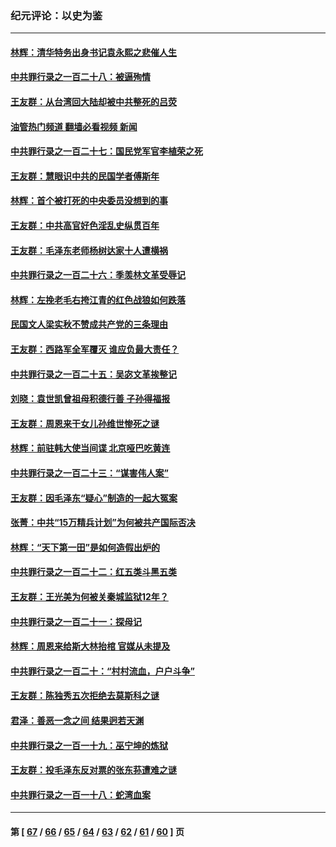 ### 纪元评论：以史为鉴
---
#### [林辉：清华特务出身书记袁永熙之悲催人生](../../pages/nsc1028/n13997413.md?05160330) 
#### [中共罪行录之一百二十八：被逼殉情](../../pages/nsc1028/n13991056.md?05160330) 
#### [王友群：从台湾回大陆却被中共整死的吕荧](../../pages/nsc1028/n13989235.md?05160330) 
#### [油管热门频道 翻墙必看视频 新闻](ok?05160330)
#### [中共罪行录之一百二十七：国民党军官李植荣之死](../../pages/nsc1028/n13989006.md?05160330) 
#### [王友群：慧眼识中共的民国学者傅斯年](../../pages/nsc1028/n13988371.md?05160330) 
#### [林辉：首个被打死的中央委员没想到的事](../../pages/nsc1028/n13987400.md?05160330) 
#### [王友群：中共高官好色淫乱史纵贯百年](../../pages/nsc1028/n13986035.md?05160330) 
#### [王友群：毛泽东老师杨树达家十人遭横祸](../../pages/nsc1028/n13984103.md?05160330) 
#### [中共罪行录之一百二十六：季羡林文革受辱记](../../pages/nsc1028/n13980310.md?05160330) 
#### [林辉：左挽老毛右挎江青的红色战狼如何跌落](../../pages/nsc1028/n13979615.md?05160330) 
#### [民国文人梁实秋不赞成共产党的三条理由](../../pages/nsc1028/n13979403.md?05160330) 
#### [王友群：西路军全军覆灭 谁应负最大责任？](../../pages/nsc1028/n13975235.md?05160330) 
#### [中共罪行录之一百二十五：吴宓文革挨整记](../../pages/nsc1028/n13975630.md?05160330) 
#### [刘晓：袁世凯曾祖母积德行善 子孙得福报](../../pages/nsc1028/n13975138.md?05160330) 
#### [王友群：周恩来干女儿孙维世惨死之谜](../../pages/nsc1028/n13972452.md?05160330) 
#### [林辉：前驻韩大使当间谍 北京哑巴吃黄连](../../pages/nsc1028/n13971434.md?05160330) 
#### [中共罪行录之一百二十三：“谋害伟人案”](../../pages/nsc1028/n13972044.md?05160330) 
#### [王友群：因毛泽东“疑心”制造的一起大冤案](../../pages/nsc1028/n13967794.md?05160330) 
#### [张菁：中共“15万精兵计划”为何被共产国际否决](../../pages/nsc1028/n13967677.md?05160330) 
#### [林辉：“天下第一田”是如何造假出炉的](../../pages/nsc1028/n13965823.md?05160330) 
#### [中共罪行录之一百二十二：红五类斗黑五类](../../pages/nsc1028/n13965024.md?05160330) 
#### [王友群：王光美为何被关秦城监狱12年？](../../pages/nsc1028/n13963422.md?05160330) 
#### [中共罪行录之一百二十一：探母记](../../pages/nsc1028/n13961437.md?05160330) 
#### [林辉：周恩来给斯大林抬棺 官媒从未提及](../../pages/nsc1028/n13961173.md?05160330) 
#### [中共罪行录之一百二十：“村村流血，户户斗争”](../../pages/nsc1028/n13959433.md?05160330) 
#### [王友群：陈独秀五次拒绝去莫斯科之谜](../../pages/nsc1028/n13957232.md?05160330) 
#### [君泽：善恶一念之间 结果迥若天渊](../../pages/nsc1028/n13954961.md?05160330) 
#### [中共罪行录之一百一十九：巫宁坤的炼狱](../../pages/nsc1028/n13953203.md?05160330) 
#### [王友群：投毛泽东反对票的张东荪遭难之谜](../../pages/nsc1028/n13951901.md?05160330) 
#### [中共罪行录之一百一十八：蛇湾血案](../../pages/nsc1028/n13950784.md?05160330) 

---
#### 第 [ [67](./67.md?05160330) / [66](./66.md?05160330) / [65](./65.md?05160330) / [64](./64.md?05160330) / [63](./63.md?05160330) / [62](./62.md?05160330) / [61](./61.md?05160330) / [60](./60.md?05160330) ] 页
